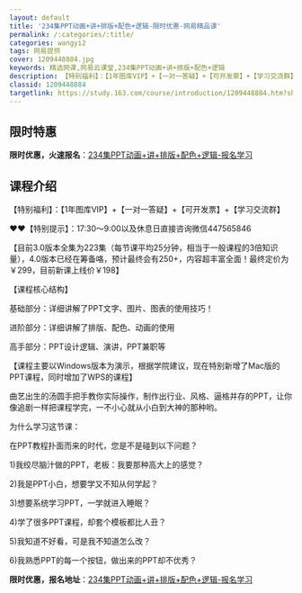 ```yaml
---
layout: default
title: '234集PPT动画+讲+排版+配色+逻辑-限时优惠-网易精品课'
permalink: /:categories/:title/
categories: wangyi2
tags: 网易提供
cover: 1209448884.jpg
keywords: 精选网课,网易云课堂,234集PPT动画+讲+排版+配色+逻辑
description: 【特别福利】：【1年图库VIP】+【一对一答疑】+【可开发票】+【学习交流群】❤❤【特别提示】：17:30～9:00以及
classid: 1209448884
targetlink: https://study.163.com/course/introduction/1209448884.htm?share=1&shareId=1025206652&utm_campaign=share&utm_medium=iphoneShare&utm_source=&utm_u=1025206652
---
```


## 限时特惠

**限时优惠，火速报名**：[234集PPT动画+讲+排版+配色+逻辑-报名学习](https://study.163.com/course/introduction/1209448884.htm?share=1&shareId=1025206652&utm_campaign=share&utm_medium=iphoneShare&utm_source=&utm_u=1025206652)

## 课程介绍

【特别福利】：【1年图库VIP】+【一对一答疑】+【可开发票】+【学习交流群】

❤❤【特别提示】：17:30～9:00以及休息日直接咨询微信447565846

【目前3.0版本全集为223集（每节课平均25分钟，相当于一般课程的3倍知识量），4.0版本已经在筹备咯，预计最终会有250+，内容超丰富全面！最终定价为￥299，目前新课上线价￥198】



【课程核心结构】

基础部分：详细讲解了PPT文字、图片、图表的使用技巧！

进阶部分：详细讲解了排版、配色、动画的使用

高手部分：PPT设计逻辑、演讲，PPT兼职等

【课程主要以Windows版本为演示，根据学院建议，现在特别新增了Mac版的PPT课程，同时增加了WPS的课程】



曲艺出生的汤圆手把手教你实际操作，制作出行业、风格、逼格并存的PPT，让你像追剧一样把课程学完，一不小心就从小白到大神的那种哟。

为什么学习这节课：

在PPT教程扑面而来的时代，您是不是碰到以下问题？

1)我绞尽脑汁做的PPT，老板：我要那种高大上的感觉？

2)我是PPT小白，想要学又不知从何学起？

3)想要系统学习PPT，一学就进入睡眠？

4)学了很多PPT课程，却套个模板都比人丑？

5)我知道不好看，可是我不知道怎么改？

6)我熟悉PPT的每一个按钮，做出来的PPT却不优秀？

**限时优惠，报名地址**：[234集PPT动画+讲+排版+配色+逻辑-报名学习](https://study.163.com/course/introduction/1209448884.htm?share=1&shareId=1025206652&utm_campaign=share&utm_medium=iphoneShare&utm_source=&utm_u=1025206652)

